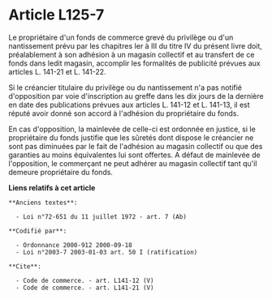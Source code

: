 # Article L125-7

Le propriétaire d'un fonds de commerce grevé du privilège ou d'un nantissement prévu par les chapitres Ier à III du titre IV
du présent livre doit, préalablement à son adhésion à un magasin collectif et au transfert de ce fonds dans ledit magasin,
accomplir les formalités de publicité prévues aux articles L. 141-21 et L. 141-22. 

Si le créancier titulaire du privilège ou du nantissement n'a pas notifié d'opposition par voie d'inscription au greffe dans
les dix jours de la dernière en date des publications prévues aux articles L. 141-12 et L. 141-13, il est réputé avoir donné
son accord à l'adhésion du propriétaire du fonds. 

En cas d'opposition, la mainlevée de celle-ci est ordonnée en justice, si le propriétaire du fonds justifie que les sûretés
dont dispose le créancier ne sont pas diminuées par le fait de l'adhésion au magasin collectif ou que des garanties au moins
équivalentes lui sont offertes. A défaut de mainlevée de l'opposition, le commerçant ne peut adhérer au magasin collectif
tant qu'il demeure propriétaire du fonds.

**Liens relatifs à cet article**

	**Anciens textes**:

	  - Loi n°72-651 du 11 juillet 1972 - art. 7 (Ab)

	**Codifié par**:

	  - Ordonnance 2000-912 2000-09-18
	  - Loi n°2003-7 2003-01-03 art. 50 I (ratification)

	**Cite**:

	  - Code de commerce. - art. L141-12 (V)
	  - Code de commerce. - art. L141-21 (V)
